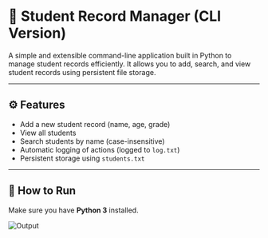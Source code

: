 # 📝 Student Record Manager (CLI Version)

A simple and extensible command-line application built in Python to manage student records efficiently. It allows you to add, search, and view student records using persistent file storage.

---

## ⚙️ Features

- Add a new student record (name, age, grade)
- View all students
- Search students by name (case-insensitive)
- Automatic logging of actions (logged to `log.txt`)
- Persistent storage using `students.txt`

---

## 🚀 How to Run

Make sure you have **Python 3** installed.
<!--
```bash
python3 main.py

1. Add Student
2. View All
3. Search
4. Exit
Choose: 1
Enter name: shashank
Enter age: 25
Enter grade: A
Student added.

1. Add Student
2. View All
3. Search
4. Exit
Choose: 2
1. shashank | Age:25 | Grade: A

1. Add Student
2. View All
3. Search
4. Exit
Choose: 3
Enter name to search: shashank
1. shashank | Age:25 | Grade: A

1. Add Student
2. View All
3. Search
4. Exit
Choose: 4
-->
![Output](./Output.gif)
